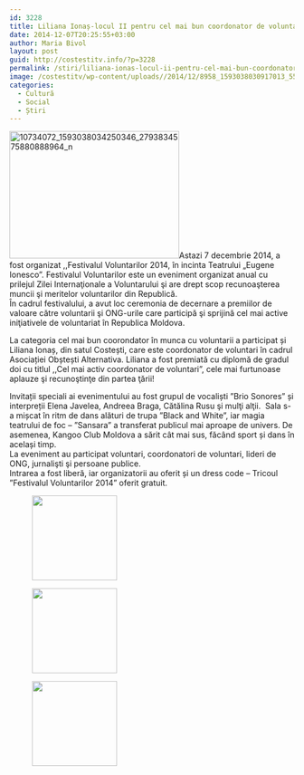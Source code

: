```yaml
---
id: 3228
title: Liliana Ionaș-locul II pentru cel mai bun coordonator de voluntari
date: 2014-12-07T20:25:55+03:00
author: Maria Bivol
layout: post
guid: http://costestitv.info/?p=3228
permalink: /stiri/liliana-ionas-locul-ii-pentru-cel-mai-bun-coordonator-de-voluntari/
image: /costestitv/wp-content/uploads//2014/12/8958_1593038030917013_5511986464424023778_n.jpg
categories:
  - Cultură
  - Social
  - Știri
---
```

[<img class="alignleft size-medium wp-image-3229" src="/costestitv/wp-content/uploads//2014/12/10734072_1593038034250346_2793834575880888964_n.jpg" alt="10734072_1593038034250346_2793834575880888964_n" width="300" height="225" srcset="/costestitv/wp-content/uploads//2014/12/10734072_1593038034250346_2793834575880888964_n.jpg 300w, /costestitv/wp-content/uploads//2014/12/10734072_1593038034250346_2793834575880888964_n.jpg 45w, /costestitv/wp-content/uploads//2014/12/10734072_1593038034250346_2793834575880888964_n.jpg 960w" sizes="(max-width: 300px) 100vw, 300px" />](/costestitv/wp-content/uploads//2014/12/10734072_1593038034250346_2793834575880888964_n.jpg)Astazi 7 decembrie 2014, a fost organizat ,,Festivalul Voluntarilor 2014, în incinta Teatrului „Eugene Ionesco”. Festivalul Voluntarilor este un eveniment organizat anual cu prilejul Zilei Internaţionale a Voluntarului şi are drept scop recunoaşterea muncii şi meritelor voluntarilor din Republică.  
În cadrul festivalului, a avut loc ceremonia de decernare a premiilor de valoare către voluntarii şi ONG-urile care participă şi sprijină cel mai active iniţiativele de voluntariat în Republica Moldova.

La categoria cel mai bun coorondator în munca cu voluntarii a participat și Liliana Ionaș, din satul Costești, care este coordonator de voluntari în cadrul Asociației Obștești Alternativa. Liliana a fost premiată cu diplomă de gradul doi cu titlul ,,Cel mai activ coordonator de voluntari&#8221;, cele mai furtunoase aplauze şi recunoştinţe din partea ţării!

Invitații speciali ai evenimentului au fost grupul de vocaliști ”Brio Sonores” și interpreții Elena Javelea, Andreea Braga, Cătălina Rusu şi mulţi alţii.  Sala s-a mișcat în ritm de dans alături de trupa ”Black and White”, iar magia teatrului de foc – ”Sansara” a transferat publicul mai aproape de univers. De asemenea, Kangoo Club Moldova a sărit cât mai sus, făcând sport și dans în același timp.  
La eveniment au participat voluntari, coordonatori de voluntari, lideri de ONG, jurnalişti şi persoane publice.  
Intrarea a fost liberă, iar organizatorii au oferit și un dress code &#8211; Tricoul ”Festivalul Voluntarilor 2014” oferit gratuit.

<div id='gallery-20' class='gallery galleryid-3228 gallery-columns-3 gallery-size-thumbnail'>
  <figure class='gallery-item'> 
  
  <div class='gallery-icon landscape'>
    <a href='/costestitv/stiri/liliana-ionas-locul-ii-pentru-cel-mai-bun-coordonator-de-voluntari/attachment/8958_1593038030917013_5511986464424023778_n/'><img width="150" height="150" src="/costestitv/wp-content/uploads//2014/12/8958_1593038030917013_5511986464424023778_n.jpg" class="attachment-thumbnail size-thumbnail" alt="" /></a>
  </div></figure><figure class='gallery-item'> 
  
  <div class='gallery-icon landscape'>
    <a href='/costestitv/stiri/liliana-ionas-locul-ii-pentru-cel-mai-bun-coordonator-de-voluntari/attachment/10407801_1593037904250359_7490415650621928834_n/'><img width="150" height="150" src="/costestitv/wp-content/uploads//2014/12/10407801_1593037904250359_7490415650621928834_n.jpg" class="attachment-thumbnail size-thumbnail" alt="" /></a>
  </div></figure><figure class='gallery-item'> 
  
  <div class='gallery-icon landscape'>
    <a href='/costestitv/stiri/liliana-ionas-locul-ii-pentru-cel-mai-bun-coordonator-de-voluntari/attachment/liliana-ionas-locul-2/'><img width="150" height="150" src="/costestitv/wp-content/uploads//2014/12/liliana-ionas-locul-2.jpg" class="attachment-thumbnail size-thumbnail" alt="" /></a>
  </div></figure>
</div>